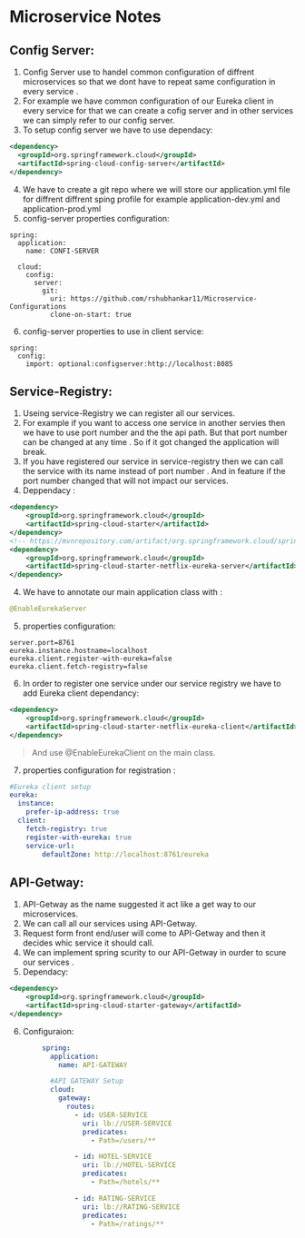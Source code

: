 # Microservice Notes

## Config Server:

1. Config Server use to handel common configuration of diffrent microservices so
   that we dont have to repeat same configuration in every service .
2. For example we have common configuration of our Eureka client in every service
   for that we can create a cofig server and in other services we can simply
   refer to our config server.
3. To setup config server we have to use dependacy:

```xml
<dependency>
  <groupId>org.springframework.cloud</groupId>
  <artifactId>spring-cloud-config-server</artifactId>
</dependency>
```

4. We have to create a git repo where we will store our application.yml file
   for diffrent diffrent sping profile for example application-dev.yml and
   application-prod.yml
5. config-server properties configuration:

```YML
spring:
  application:
    name: CONFI-SERVER

  cloud:
    config:
      server:
        git:
          uri: https://github.com/rshubhankar11/Microservice-Configurations
          clone-on-start: true
```

6. config-server properties to use in client service:

```YML
spring:
  config:
    import: optional:configserver:http://localhost:8085
```

## Service-Registry:

1. Useing service-Registry we can register all our services.
2. For example if you want to access one service in another servies then
   we have to use port number and the the api path. But that port number
   can be changed at any time . So if it got changed the application will break.
3. If you have registered our service in service-registry then we can call the
   service with its name instead of port number . And in feature if the port
   number changed that will not impact our services.
4. Deppendacy :

```xml
<dependency>
	<groupId>org.springframework.cloud</groupId>
	<artifactId>spring-cloud-starter</artifactId>
</dependency>
<!-- https://mvnrepository.com/artifact/org.springframework.cloud/spring-cloud-starter-netflix-eureka-server -->
<dependency>
	<groupId>org.springframework.cloud</groupId>
	<artifactId>spring-cloud-starter-netflix-eureka-server</artifactId>
</dependency>
```

4. We have to annotate our main application class with :

```java
@EnableEurekaServer
```

5. properties configuration:

```properties
server.port=8761
eureka.instance.hostname=localhost
eureka.client.register-with-eureka=false
eureka.client.fetch-registry=false
```

6. In order to register one service under our service registry we have to add
   Eureka client dependancy:

```xml
<dependency>
	<groupId>org.springframework.cloud</groupId>
	<artifactId>spring-cloud-starter-netflix-eureka-client</artifactId>
</dependency>
```

> And use @EnableEurekaClient on the main class.

7. properties configuration for registration :

```yml
#Eureka client setup
eureka:
  instance:
    prefer-ip-address: true
  client:
    fetch-registry: true
    register-with-eureka: true
    service-url:
    	defaultZone: http://localhost:8761/eureka
```

## API-Getway:

1. API-Getway as the name suggested it act like a get way to our microservices.
2. We can call all our services using API-Getway.
3. Request form front end/user will come to API-Getway and then it decides
   whic service it should call.
4. We can implement spring scurity to our API-Getway in ourder to scure our services .
5. Dependacy:

```xml
<dependency>
	<groupId>org.springframework.cloud</groupId>
	<artifactId>spring-cloud-starter-gateway</artifactId>
</dependency>
```

6. Configuraion:

```yml
    	spring:
    	  application:
    	    name: API-GATEWAY

    	  #API GATEWAY Setup
    	  cloud:
    	    gateway:
    	      routes:
    	        - id: USER-SERVICE
    	          uri: lb://USER-SERVICE
    	          predicates:
    	            - Path=/users/**

    	        - id: HOTEL-SERVICE
    	          uri: lb://HOTEL-SERVICE
    	          predicates:
    	            - Path=/hotels/**

    	        - id: RATING-SERVICE
    	          uri: lb://RATING-SERVICE
    	          predicates:
    	            - Path=/ratings/**

```
